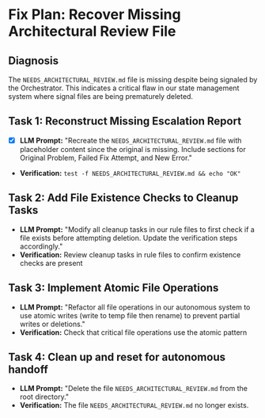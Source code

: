# Fix Plan: Recover Missing Architectural Review File

## Diagnosis
The `NEEDS_ARCHITECTURAL_REVIEW.md` file is missing despite being signaled by the Orchestrator. This indicates a critical flaw in our state management system where signal files are being prematurely deleted.

## Task 1: Reconstruct Missing Escalation Report
- [x] **LLM Prompt:** "Recreate the `NEEDS_ARCHITECTURAL_REVIEW.md` file with placeholder content since the original is missing. Include sections for Original Problem, Failed Fix Attempt, and New Error."
- **Verification:** `test -f NEEDS_ARCHITECTURAL_REVIEW.md && echo "OK"`

## Task 2: Add File Existence Checks to Cleanup Tasks
- **LLM Prompt:** "Modify all cleanup tasks in our rule files to first check if a file exists before attempting deletion. Update the verification steps accordingly."
- **Verification:** Review cleanup tasks in rule files to confirm existence checks are present

## Task 3: Implement Atomic File Operations
- **LLM Prompt:** "Refactor all file operations in our autonomous system to use atomic writes (write to temp file then rename) to prevent partial writes or deletions."
- **Verification:** Check that critical file operations use the atomic pattern

## Task 4: Clean up and reset for autonomous handoff
- **LLM Prompt:** "Delete the file `NEEDS_ARCHITECTURAL_REVIEW.md` from the root directory."
- **Verification:** The file `NEEDS_ARCHITECTURAL_REVIEW.md` no longer exists.